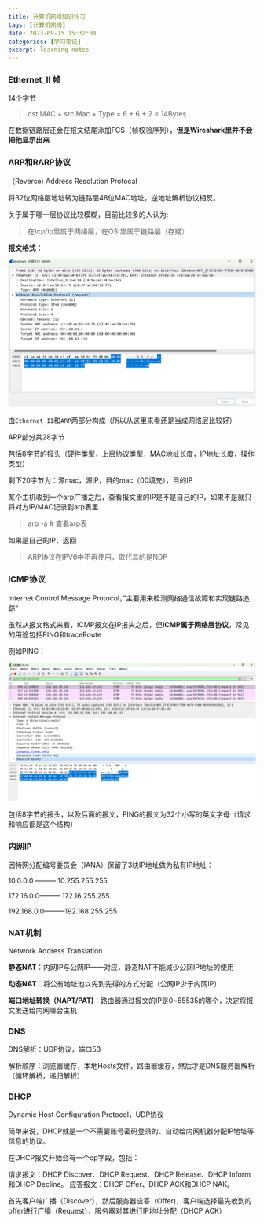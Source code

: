 ```yaml
---
title: 计算机网络知识补习
tags: [计算机网络]
date: 2023-09-15 15:32:00
categories: [学习笔记]
excerpt: learning notes
---
```


### Ethernet_II 帧

14个字节

> dst MAC + src Mac + Type    =    6 + 6 + 2   =  14Bytes

在数据链路层还会在报文结尾添加FCS（帧校验序列），**但是Wireshark里并不会把他显示出来**

### ARP和RARP协议

（Reverse) Address Resolution Protocal 

将32位网络层地址转为链路层48位MAC地址，逆地址解析协议相反。

关于属于哪一层协议比较模糊，目前比较多的人认为:

> 在tcp/ip里属于网络层，在OSI里属于链路层（存疑）

**报文格式：**

![](/img/学习笔记/计算机网络/arp.jpg)

由`Ethernet_II`和`ARP`两部分构成（所以从这里来看还是当成网络层比较好）

ARP部分共28字节

包括8字节的报头（硬件类型，上层协议类型，MAC地址长度，IP地址长度，操作类型）

剩下20字节为：源mac，源IP，目的mac（00填充），目的IP




某个主机收到一个arp广播之后，查看报文里的IP是不是自己的IP，如果不是就只将对方IP/MAC记录到arp表里

> arp -a # 查看arp表

如果是自己的IP，返回




>ARP协议在IPV6中不再使用，取代其的是NDP



### ICMP协议

Internet Control Message Protocol，”主要用来检测网络通信故障和实现链路追踪“

虽然从报文格式来看，ICMP报文在IP报头之后，但**ICMP属于网络层协议**，常见的用途包括PING和traceRoute

例如PING：

![](/img/学习笔记/计算机网络/ICMP.jpg)

 包括8字节的报头，以及后面的报文，PING的报文为32个小写的英文字母（请求和响应都是这个结构）



### 内网IP

因特网分配编号委员会（IANA）保留了3块IP地址做为私有IP地址：

10.0.0.0 ——— 10.255.255.255

172.16.0.0——— 172.16.255.255

192.168.0.0———192.168.255.255

### NAT机制

Network Address Translation

**静态NAT**：内网IP与公网IP一一对应，静态NAT不能减少公网IP地址的使用

**动态NAT**：将公有地址池以先到先得的方式分配（公网IP少于内网IP）

**端口地址转换（NAPT/PAT)**：路由器通过报文的IP是0~65535的哪个，决定将报文发送给内网哪台主机



### DNS

DNS解析：UDP协议，端口53

解析顺序：浏览器缓存，本地Hosts文件，路由器缓存，然后才是DNS服务器解析（循环解析，递归解析）



### DHCP

Dynamic Host Configuration Protocol，UDP协议

简单来说，DHCP就是一个不需要账号密码登录的、自动给内网机器分配IP地址等信息的协议。

在DHCP报文开始会有一个op字段，包括：

请求报文：DHCP Discover、DHCP Request、DHCP Release、DHCP Inform和DHCP Decline。
应答报文：DHCP Offer、DHCP ACK和DHCP NAK。

首先客户端广播（Discover），然后服务器应答（Offer)，客户端选择最先收到的offer进行广播（Request），服务器对其进行IP地址分配（DHCP ACK）